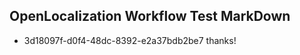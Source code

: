 ## OpenLocalization Workflow Test MarkDown
* 3d18097f-d0f4-48dc-8392-e2a37bdb2be7 thanks!

<!--HONumber=Jul16_HO3-->


